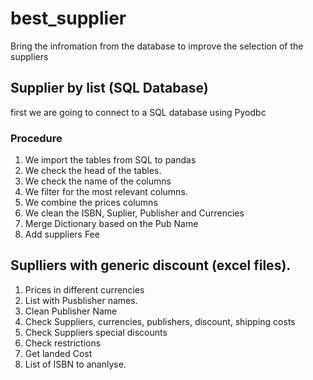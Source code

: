 # best_supplier
Bring the infromation from the database to improve the selection of the suppliers
## Supplier by list (SQL Database)
first we are going to connect to a SQL database using Pyodbc
### Procedure
1. We import the tables from SQL to pandas
2. We check the head of the tables.
3. We check the name of the columns
4. We filter for the most relevant columns.
5. We combine the prices columns
6. We clean the  ISBN, Suplier, Publisher and Currencies
7. Merge Dictionary based on the Pub Name
8. Add suppliers Fee

## Suplliers with generic discount (excel files).
1. Prices in different currencies
2. List with Pusblisher names.
3. Clean Publisher Name
4. Check Suppliers, currencies, publishers, discount, shipping costs
5. Check Suppliers special discounts
6. Check restrictions
7. Get landed Cost
8. List of ISBN to ananlyse.
